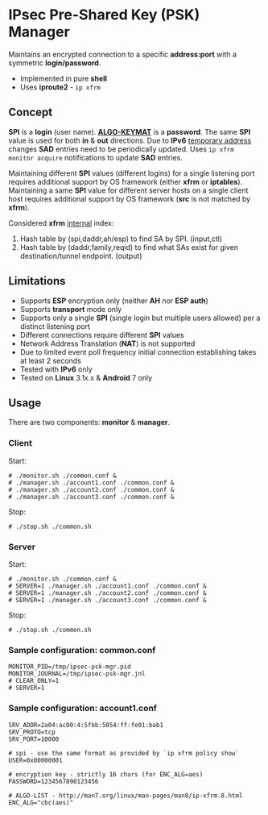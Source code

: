# IPsec Pre-Shared Key (PSK) Manager
Maintains an encrypted connection to a specific **address:port** with a symmetric **login/password**.
 - Implemented in pure **shell**
 - Uses **iproute2** - `ip xfrm`

## Concept
**SPI** is a **login** (user name).
**[ALGO-KEYMAT](http://man7.org/linux/man-pages/man8/ip-xfrm.8.html)** is a **password**.
The same **SPI** value is used for both **in** & **out** directions.
Due to **IPv6** [temporary address](https://tools.ietf.org/html/rfc4941#section-1.2) changes **SAD** entries need to be periodically updated.
Uses `ip xfrm monitor acquire` notifications to update **SAD** entries.

Maintaining different **SPI** values (different logins) for a single listening port requires additional support by OS framework (either **xfrm** or **iptables**).
Maintaining a same **SPI** value for different server hosts on a single client host requires additional support by OS framework (**src** is not matched by **xfrm**).

Considered **xfrm** [internal](https://paulgorman.org/technical/ipsec.txt.html) index:
  1. Hash table by (spi,daddr,ah/esp) to find SA by SPI. (input,ctl)
  2. Hash table by (daddr,family,reqid) to find what SAs exist for given
     destination/tunnel endpoint. (output)

## Limitations
 - Supports **ESP** encryption only (neither **AH** nor **ESP auth**)
 - Supports **transport** mode only
 - Supports only a single **SPI** (single login but multiple users allowed) per a distinct listening port
 - Different connections require different **SPI** values
 - Network Address Translation (**NAT**) is not supported
 - Due to limited event poll frequency initial connection establishing takes at least 2 seconds
 - Tested with **IPv6** only
 - Tested on **Linux** 3.1x.x & **Android** 7 only

## Usage
There are two components: **monitor** & **manager**.

### Client
Start:
```
# ./monitor.sh ./common.conf &
# ./manager.sh ./account1.conf ./common.conf &
# ./manager.sh ./account2.conf ./common.conf &
# ./manager.sh ./account3.conf ./common.conf &
```
Stop:
```
# ./stop.sh ./common.sh
```

### Server
Start:
```
# ./monitor.sh ./common.conf &
# SERVER=1 ./manager.sh ./account1.conf ./common.conf &
# SERVER=1 ./manager.sh ./account2.conf ./common.conf &
# SERVER=1 ./manager.sh ./account3.conf ./common.conf &
```
Stop:
```
# ./stop.sh ./common.sh
```

### Sample configuration: common.conf
```
MONITOR_PID=/tmp/ipsec-psk-mgr.pid
MONITOR_JOURNAL=/tmp/ipsec-psk-mgr.jnl
# CLEAR_ONLY=1
# SERVER=1
```

### Sample configuration: account1.conf
```
SRV_ADDR=2a04:ac00:4:5fbb:5054:ff:fe01:bab1
SRV_PROTO=tcp
SRV_PORT=10000

# spi - use the same format as provided by `ip xfrm policy show`
USER=0x00000001

# encryption key - strictly 16 chars (for ENC_ALG=aes)
PASSWORD=1234567890123456

# ALGO-LIST - http://man7.org/linux/man-pages/man8/ip-xfrm.8.html
ENC_ALG="cbc(aes)"
```
